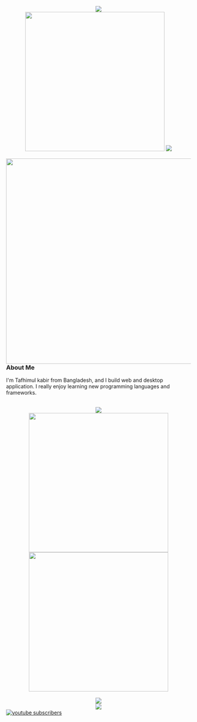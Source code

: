 <div align="center">
  <img src="https://readme-typing-svg.herokuapp.com/?font=Comfortaa&color=%23101010&size=34&height=68&lines=Hi+I%27m+Tafhimul+Kabir;A+Programmer.;Content+Creator.;And+Math+Enthusiast.">
</div>

<div align="center">
  <img src="https://github-readme-stats.vercel.app/api?username=tafhimulkabir&theme=swift&show_icons=true" width="380" />
  <img src="https://badges.pufler.dev/years/tafhimulkabir">
</div>
<br>


<img align="right" src="https://i.postimg.cc/76pnKkcK/1-9m-WDd-L-ji01b-Gbj-Enut-Ew.gif" width=560>

<h3>About Me</h3>
<p>I'm Tafhimul kabir from Bangladesh, and I build web and desktop application. I really enjoy learning new programming languages and frameworks.</p>

<br>

<div align="center">
  <img src="http://github-readme-streak-stats.herokuapp.com?user=tafhimulkabir&theme=blood&hide_border=true&date_format=M%20j%5B%2C%20Y%5D">
</div>

<div align="center">
  <img src="https://github-readme-stats.vercel.app/api?username=tafhimulkabir&theme=swift&show_icons=true" width="380" />
  <img src="https://github-readme-stats.vercel.app/api/top-langs/?username=tafhimulkabir&layout=compact" width="380" /> 
</div>
<br>

<div align="center">
  <img src="https://github-profile-trophy.vercel.app/?username=tafhimulkabir&theme=flat">
</div>

<div align="center">
  <img src="https://activity-graph.herokuapp.com/graph?username=tafhimulkabir&theme=dracula">
</div>

<!--
<table>
  <tr>
    <td>
      <div>
        <h3>About Me</h3>
        <p>I'm Tafhimul kabir from Bangladesh, and I build web and desktop application. I really enjoy learning new programming languages and frameworks.</p>
      </div>
    </td>
  </tr>
  <tr>
    <td>
      <div>
        <img src="https://i.postimg.cc/76pnKkcK/1-9m-WDd-L-ji01b-Gbj-Enut-Ew.gif">
      </div>
    </td>
  </tr>
 </table>


I started my journey of programming in late 21st sentry. I still remember when I got my first computer It had a huge CRT monitor. 

First time I got interested in computer programming when I saw a book about Visual Basic (Back then It was called Visual Basic not Visual Studio) into my older cousins bookshelf. So borrow that book and start writing code by following the instruction written in the book. It went well at first but then I hit the wall there was few problem I couldn't solve and became disinterested. then about a hear later a friend inviter to to learn web design and soon enough I fall in love with web technology.

Then spend next few year learning web design and web development and working as a freelance web developer on upwork.com (formally known oDesk) and some local freelance project.

Then in 2016 I started working at small local software company Where I used to work on various web based application but It didn't last for very long and covit hit us so now I'm mostly interested to build some open source applications here in github.

Even thought I went to the college in 2011 to learn computer science I mostly consider myself self-taught programmer.

### About My hobby 

I like to learn new technology and I'm very passionate about math and physic and I like to learn and work on artificial intelligent and quantum computer

What's my future plan 
I like to start few new project in the organization call "Dark Matter".
I like to get my computer science bachelor and continue my study (But that's has to wait for a bit)

### What I'm up to recently 

I'm trying to make some basic tutorial in my youtube channel
I'm currently working on the initial design for all the open source application I like to build

Contact me
-->

<!--



[![trophy](https://github-profile-trophy.vercel.app/?username=tafhimulkabir&theme=flat)](https://github.com/ryo-ma/github-profile-trophy)

[![Ashutosh's github activity graph](https://activity-graph.herokuapp.com/graph?username=tafhimulkabir&theme=dracula)](https://github.com/ashutosh00710/github-readme-activity-graph)

[![Anurag's GitHub stats](https://github-readme-stats.vercel.app/api?username=tafhimulkabir&theme=swift&show_icons=true)](https://github.com/anuraghazra/github-readme-stats)

[![Top Langs](https://github-readme-stats.vercel.app/api/top-langs/?username=tafhimulkabir&layout=compact)](https://github.com/anuraghazra/github-readme-stats)

![visitors](https://visitor-badge.glitch.me/badge?page_id=page.id&left_color=green&right_color=red)

### Skills

### Sosial Media

### Cpntact Info

<a href="https://github.com/tafhimulkabir/custom-widget-image">
  <img align="center" src="https://github-readme-stats.vercel.app/api/pin/?username=tafhimulkabir&repo=github-readme-stats" />
</a>
<a href="https://github.com/tafhimulkabir/popular-posts-for-wordpress">
  <img align="center" src="https://github-readme-stats.vercel.app/api/pin/?username=tafhimulkabir&repo=convoychat" />
</a>


![Anurag's GitHub stats](https://github-readme-stats.vercel.app/api?username=tafhimulkabir&theme=dark&show_icons=true)
[![Anurag's GitHub stats](https://github-readme-stats.vercel.app/api?username=tafhimulkabir)](https://github.com/anuraghazra/github-readme-stats)

**tafhimulkabir/tafhimulkabir** is a ✨ _special_ ✨ repository because its `README.md` (this file) appears on your GitHub profile.

Here are some ideas to get you started:

- 🔭 I’m currently working on ...
- 🌱 I’m currently learning ...
- 👯 I’m looking to collaborate on ...
- 🤔 I’m looking for help with ...
- 💬 Ask me about ...
- 📫 How to reach me: ...
- 😄 Pronouns: ...
- ⚡ Fun fact: ...



| First Header  | Second Header |
| ------------- | ------------- |
| Content Cell  | Content Cell  |
| Content Cell  | Content Cell  |

-->




<a href="https://www.youtube.com/channel/[YOUR CHANNEL ID]" align="center">
 <img alt="youtube subscribers" src="https://github-readme-youtube-stats.herokuapp.com/subscribers/index.php?id=[YOUR CHANNEL ID]&key=[YOUR API KEY]"/>
</a>




